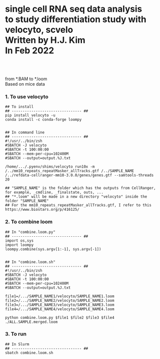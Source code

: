 # single cell RNA seq data analysis <br> to study differentiation study with velocyto, scvelo <br> Written by H.J. Kim <br>  In Feb 2022

<br>
<br>


from *.BAM to *.loom  
Based on mice data 

### 1. To use velocyto  <br> 


	## To install 
	## -------------------------------- ##
	pip install velocyto -u
	conda install -c conda-forge loompy
	
		
	## In command line 
	## -------------------------------- ##
	#!/usr/../bin/zsh
	#SBATCH -J velocyto
	#SBATCH -t 100:00:00
	#SBATCH --mem-per-cpu=102400M
	#SBATCH --output=output.%J.txt
	
	/home/.../.pyenv/shims/velocyto run10x -m /../mm10_repeats_repeatMasker_allTracks.gtf /../SAMPLE_NAME /../refdata-cellranger-mm10-3.0.0/genes/genes.gtf --samtools-threads 20
	
	## "SAMPLE_NAME" is the folder which has the outputs from CellRanger, for example, _cmdline, _finalstate, outs, ...   
	## "*.loom" will be made in a new directory "velocyto" inside the folder "SAMPLE_NAME"	
	## For the mm10_repeats_repeatMasker_allTracks.gtf, I refer to this https://www.biostars.org/p/416125/


### 2. To combine loom  <br> 


	## In "combine.loom.py"
	## -------------------------------- ##
	import os,sys
	import loompy
	loompy.combine(sys.argv[1:-1], sys.argv[-1])
	
	
	## In "combine.loom.sh"
	## -------------------------------- ##
	#!/usr/../bin/zsh
	#SBATCH -J velocyto
	#SBATCH -t 100:00:00
	#SBATCH --mem-per-cpu=102400M
	#SBATCH --output=output.%J.txt
	
	file1=/.../SAMPLE_NAME1/velocyto/SAMPLE_NAME1.loom
	file2=/.../SAMPLE_NAME2/velocyto/SAMPLE_NAME2.loom
	file3=/.../SAMPLE_NAME3/velocyto/SAMPLE_NAME3.loom
	file4=/.../SAMPLE_NAME4/velocyto/SAMPLE_NAME4.loom
	
	python combine.loom.py $file1 $file2 $file3 $file4 ./ALL.SAMPLE.merged.loom
	


### 3. To run  <br>


	## In Slurm 
	## -------------------------------- ##
	sbatch combine.loom.sh




